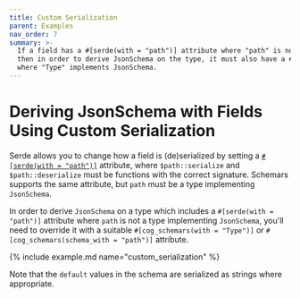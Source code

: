 ```yaml
---
title: Custom Serialization
parent: Examples
nav_order: 7
summary: >-
  If a field has a #[serde(with = "path")] attribute where "path" is not a type that implements JsonSchema,
  then in order to derive JsonSchema on the type, it must also have a #[cog_schemars(with = "Type")] attribute,
  where "Type" implements JsonSchema.
---
```


# Deriving JsonSchema with Fields Using Custom Serialization

Serde allows you to change how a field is (de)serialized by setting a [`#[serde(with = "path")]`](https://serde.rs/field-attrs.html#with) attribute, where `$path::serialize` and `$path::deserialize` must be functions with the correct signature. Schemars supports the same attribute, but `path` must be a type implementing `JsonSchema`.

In order to derive `JsonSchema` on a type which includes a `#[serde(with = "path")]` attribute where `path` is not a type implementing `JsonSchema`, you'll need to override it with a suitable `#[cog_schemars(with = "Type")]` or `#[cog_schemars(schema_with = "path")]` attribute.

{% include example.md name="custom_serialization" %}

Note that the `default` values in the schema are serialized as strings where appropriate.
